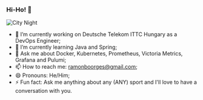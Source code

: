 ### Hi-Ho! 👋

![City Night](https://i.redd.it/suak2zhdt3n71.jpg)

- 🔭 I’m currently working on Deutsche Telekom ITTC Hungary as a DevOps Engineer;
- 🌱 I’m currently learning Java and Spring;
- 💬 Ask me about Docker, Kubernetes, Prometheus, Victoria Metrics, Grafana and Pulumi;
- 📫 How to reach me: ramonboorges@gmail.com;
- 😄 Pronouns: He/Him;
- ⚡ Fun fact: Ask me anything about any (ANY) sport and I'll love to have a conversation with you.
